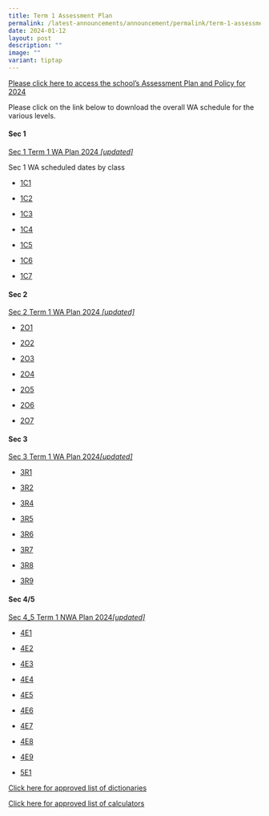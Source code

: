 ```yaml
---
title: Term 1 Assessment Plan
permalink: /latest-announcements/announcement/permalink/term-1-assessment-plan/
date: 2024-01-12
layout: post
description: ""
image: ""
variant: tiptap
---
```

<p><a href="https://www.bartleysec.moe.edu.sg/our-holistic-curriculum/instructional-programmes/assessment-matters/" rel="noopener noreferrer nofollow" target="_blank"><u>Please click here to access the school’s Assessment Plan and Policy for 2024</u></a>
</p>
<p>Please click on the link below to download the overall WA schedule for
    the various levels.</p>
<h4>Sec 1</h4>
<p><a href="/files/S1_2024_T1WA_19_Jan_2024.pdf" rel="noopener noreferrer nofollow" target="_blank">Sec 1 Term 1 WA Plan 2024 </a><em><a href="/files/S1_2024_T1WA_19_Jan_2024.pdf" rel="noopener noreferrer nofollow" target="_blank">[updated]</a></em>
</p>
<p>Sec 1 WA scheduled dates by class</p>
<ul data-tight="true" class="tight">
    <li>
        <p><a href="/files/1C1_T1WA.pdf" rel="noopener noreferrer nofollow" target="_blank">1C1</a>
        </p>
    </li>
    <li>
        <p><a href="/files/1C2_T1WA.pdf" rel="noopener noreferrer nofollow" target="_blank">1C2</a>
        </p>
    </li>
    <li>
        <p><a href="/files/1C3_T1WA.pdf" rel="noopener noreferrer nofollow" target="_blank">1C3</a>
        </p>
    </li>
    <li>
        <p><a href="/files/1C4_T1WA.pdf" rel="noopener noreferrer nofollow" target="_blank">1C4</a>
        </p>
    </li>
    <li>
        <p><a href="/files/1C5_T1WA.pdf" rel="noopener noreferrer nofollow" target="_blank">1C5</a>
        </p>
    </li>
    <li>
        <p><a href="/files/1C6_T1WA.pdf" rel="noopener noreferrer nofollow" target="_blank">1C6</a>
        </p>
    </li>
    <li>
        <p><a href="/files/1C7_T1WA.pdf" rel="noopener noreferrer nofollow" target="_blank">1C7</a>
        </p>
    </li>
</ul>
<h4>Sec 2</h4>
<p><a href="/files/S2_2024_T1WA_19_Jan_2024.pdf" rel="noopener noreferrer nofollow" target="_blank">Sec 2 Term 1 WA Plan 2024 </a><em><a href="/files/S2_2024_T1WA_19_Jan_2024.pdf" rel="noopener noreferrer nofollow" target="_blank">[updated]</a></em>
</p>
<ul data-tight="true" class="tight">
    <li>
        <p><a href="/files/2O1_T1WA.pdf" rel="noopener noreferrer nofollow" target="_blank">2O1</a>
        </p>
    </li>
    <li>
        <p><a href="/files/2O2_T1WA.pdf" rel="noopener noreferrer nofollow" target="_blank">2O2</a>
        </p>
    </li>
    <li>
        <p><a href="/files/2O3_T1WA.pdf" rel="noopener noreferrer nofollow" target="_blank">2O3</a>
        </p>
    </li>
    <li>
        <p><a href="/files/2O4_T1WA.pdf" rel="noopener noreferrer nofollow" target="_blank">2O4</a>
        </p>
    </li>
    <li>
        <p><a href="/files/2O5_T1WA.pdf" rel="noopener noreferrer nofollow" target="_blank">2O5</a>
        </p>
    </li>
    <li>
        <p><a href="/files/2O6_T1WA.pdf" rel="noopener noreferrer nofollow" target="_blank">2O6</a>
        </p>
    </li>
    <li>
        <p><a href="/files/2O7_T1WA.pdf" rel="noopener noreferrer nofollow" target="_blank">2O7</a>
        </p>
    </li>
</ul>
<h4>Sec 3</h4>
<p><a href="/files/S3_2024_T1WA_19_Jan_2024.pdf" rel="noopener noreferrer nofollow" target="_blank">Sec 3 Term 1 WA Plan 2024</a><em><a href="/files/S3_2024_Term_1_Weighted_Assessment__Overall_Schedule_12_Jan.pdf" rel="noopener noreferrer nofollow" target="_blank">[updated]</a></em>
</p>
<ul data-tight="true" class="tight">
    <li>
        <p><a href="/files/3R1_T1WA.pdf" rel="noopener noreferrer nofollow" target="_blank">3R1</a>
        </p>
    </li>
    <li>
        <p><a href="/files/3R2_T1WA.pdf" rel="noopener noreferrer nofollow" target="_blank">3R2</a>
        </p>
    </li>
    <li>
        <p><a href="/files/3R4_T1WA.pdf" rel="noopener noreferrer nofollow" target="_blank">3R4</a>
        </p>
    </li>
    <li>
        <p><a href="/files/3R5_T1WA.pdf" rel="noopener noreferrer nofollow" target="_blank">3R5</a>
        </p>
    </li>
    <li>
        <p><a href="/files/3R6_T1WA.pdf" rel="noopener noreferrer nofollow" target="_blank">3R6</a>
        </p>
    </li>
    <li>
        <p><a href="/files/3R7_T1WA.pdf" rel="noopener noreferrer nofollow" target="_blank">3R7</a>
        </p>
    </li>
    <li>
        <p><a href="/files/3R8_T1WA.pdf" rel="noopener noreferrer nofollow" target="_blank">3R8</a>
        </p>
    </li>
    <li>
        <p><a href="/files/3R9_T1WA.pdf" rel="noopener noreferrer nofollow" target="_blank">3R9</a>
        </p>
    </li>
</ul>
<h4>Sec 4/5</h4>
<p></p>
<p><a href="/files/S4_5_2024_T1WA_19_Jan_2024.pdf" rel="noopener noreferrer nofollow" target="_blank">Sec 4_5 Term 1 NWA Plan 2024</a><em><a href="/files/S4_5_2024_T1WA_19_Jan_2024.pdf" rel="noopener noreferrer nofollow" target="_blank">[updated]</a></em>
</p>
<ul data-tight="true" class="tight">
    <li>
        <p><a href="/files/4E1_T1_NWA_updated.pdf" rel="noopener noreferrer nofollow" target="_blank">4E1</a>
        </p>
    </li>
    <li>
        <p><a href="/files/4E2_T1_NWA_updated.pdf" rel="noopener noreferrer nofollow" target="_blank">4E2</a>
        </p>
    </li>
    <li>
        <p><a href="/files/4E3_T1_NWA_updated.pdf" rel="noopener noreferrer nofollow" target="_blank">4E3</a>
        </p>
    </li>
    <li>
        <p><a href="/files/4E4_T1_NWA_updated.pdf" rel="noopener noreferrer nofollow" target="_blank">4E4</a>
        </p>
    </li>
    <li>
        <p><a href="/files/4E5_T1_NWA_updated_24_Jan.pdf" rel="noopener noreferrer nofollow" target="_blank">4E5</a>
        </p>
    </li>
    <li>
        <p><a href="/files/4E6_T1_NWA_updated_24_Jan.pdf" rel="noopener noreferrer nofollow" target="_blank">4E6</a>
        </p>
    </li>
    <li>
        <p><a href="/files/4E7_T1_NWA_updated_24_Jan.pdf" rel="noopener noreferrer nofollow" target="_blank">4E7</a>
        </p>
    </li>
    <li>
        <p><a href="/files/4E8_T1_NWA_updated.pdf" rel="noopener noreferrer nofollow" target="_blank">4E8</a>
        </p>
    </li>
    <li>
        <p><a href="/files/4E9_T1_NWA_updated.pdf" rel="noopener noreferrer nofollow" target="_blank">4E9</a>
        </p>
    </li>
    <li>
        <p><a href="/files/5E1_T1_NWA_updated.pdf" rel="noopener noreferrer nofollow" target="_blank">5E1</a>
        </p>
    </li>
</ul>
<p><a href="/files/list_of_approved_mtl_dictionaries_2024_exam.pdf" rel="noopener noreferrer nofollow" target="_blank">Click here for approved list of dictionaries</a>
</p>
<p><a href="/files/guidelines_on_the_use_of_calculators_for_2024_exam__website_.pdf" rel="noopener noreferrer nofollow" target="_blank">Click here for approved list of calculators</a>
</p>
<p></p>
<p></p>
<p></p>
<p></p>